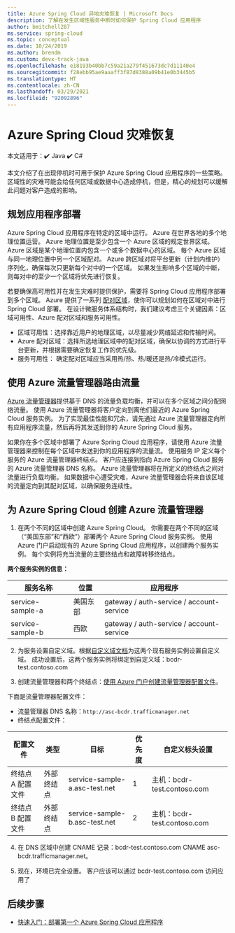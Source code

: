 ```yaml
---
title: Azure Spring Cloud 异地灾难恢复 | Microsoft Docs
description: 了解在发生区域性服务中断时如何保护 Spring Cloud 应用程序
author: bmitchell287
ms.service: spring-cloud
ms.topic: conceptual
ms.date: 10/24/2019
ms.author: brendm
ms.custom: devx-track-java
ms.openlocfilehash: e18193b40bb7c59a21a279f451673dc7d11140e4
ms.sourcegitcommit: f28ebb95ae9aaaff3f87d8388a09b41e0b3445b5
ms.translationtype: HT
ms.contentlocale: zh-CN
ms.lasthandoff: 03/29/2021
ms.locfileid: "92092896"
---
```

# <a name="azure-spring-cloud-disaster-recovery"></a>Azure Spring Cloud 灾难恢复

本文适用于：✔️ Java ✔️ C#

本文介绍了在出现停机时可用于保护 Azure Spring Cloud 应用程序的一些策略。  区域性的灾难可能会给任何区域或数据中心造成停机，但是，精心的规划可以缓解此问题对客户造成的影响。

## <a name="plan-your-application-deployment"></a>规划应用程序部署

Azure Spring Cloud 应用程序在特定的区域中运行。  Azure 在世界各地的多个地理位置运营。 Azure 地理位置是至少包含一个 Azure 区域的规定世界区域。 Azure 区域是某个地理位置内包含一个或多个数据中心的区域。  每个 Azure 区域与同一地理位置中另一个区域配对。 Azure 跨区域对将平台更新（计划内维护）序列化，确保每次只更新每个对中的一个区域。 如果发生影响多个区域的中断，则每对中的至少一个区域将优先进行恢复。

若要确保高可用性并在发生灾难时提供保护，需要将 Spring Cloud 应用程序部署到多个区域。  Azure 提供了一系列 [配对区域](../best-practices-availability-paired-regions.md)，使你可以规划如何在区域对中进行 Spring Cloud 部署。  在设计微服务体系结构时，我们建议考虑三个关键因素：区域可用性、Azure 配对区域和服务可用性。

*  区域可用性：选择靠近用户的地理区域，以尽量减少网络延迟和传输时间。
*  Azure 配对区域：选择所选地理区域中的配对区域，确保以协调的方式进行平台更新，并根据需要确定恢复工作的优先级。
*  服务可用性： 确定配对区域应当采用热/热、热/暖还是热/冷模式运行。

## <a name="use-azure-traffic-manager-to-route-traffic"></a>使用 Azure 流量管理器路由流量

[Azure 流量管理器](../traffic-manager/traffic-manager-overview.md)提供基于 DNS 的流量负载均衡，并可以在多个区域之间分配网络流量。  使用 Azure 流量管理器将客户定向到离他们最近的 Azure Spring Cloud 服务实例。  为了实现最佳性能和冗余，请先通过 Azure 流量管理器定向所有应用程序流量，然后再将其发送到你的 Azure Spring Cloud 服务。

如果你在多个区域中部署了 Azure Spring Cloud 应用程序，请使用 Azure 流量管理器来控制在每个区域中发送到你的应用程序的流量流。  使用服务 IP 定义每个服务的 Azure 流量管理器终结点。 客户应连接到指向 Azure Spring Cloud 服务的 Azure 流量管理器 DNS 名称。  Azure 流量管理器将在所定义的终结点之间对流量进行负载均衡。  如果数据中心遭受灾难，Azure 流量管理器会将来自该区域的流量定向到其配对区域，以确保服务连续性。

## <a name="create-azure-traffic-manager-for-azure-spring-cloud"></a>为 Azure Spring Cloud 创建 Azure 流量管理器

1. 在两个不同的区域中创建 Azure Spring Cloud。
你需要在两个不同的区域（“美国东部”和“西欧”）部署两个 Azure Spring Cloud 服务实例。 使用 Azure 门户启动现有的 Azure Spring Cloud 应用程序，以创建两个服务实例。 每个实例将充当流量的主要终结点和故障转移终结点。 

**两个服务实例的信息：**

| 服务名称 | 位置 | 应用程序 |
|--|--|--|
| service-sample-a | 美国东部 | gateway / auth-service / account-service |
| service-sample-b | 西欧 | gateway / auth-service / account-service |

2. 为服务设置自定义域。根据[自定义域文档](spring-cloud-tutorial-custom-domain.md)为这两个现有服务实例设置自定义域。 成功设置后，这两个服务实例将绑定到自定义域：bcdr-test.contoso.com

3. 创建流量管理器和两个终结点：[使用 Azure 门户创建流量管理器配置文件](../traffic-manager/quickstart-create-traffic-manager-profile.md)。

下面是流量管理器配置文件：
* 流量管理器 DNS 名称：`http://asc-bcdr.trafficmanager.net`
* 终结点配置文件： 

| 配置文件 | 类型 | 目标 | 优先度 | 自定义标头设置 |
|--|--|--|--|--|
| 终结点 A 配置文件 | 外部终结点 | service-sample-a.asc-test.net | 1 | 主机：bcdr-test.contoso.com |
| 终结点 B 配置文件 | 外部终结点 | service-sample-b.asc-test.net | 2 | 主机：bcdr-test.contoso.com |

4. 在 DNS 区域中创建 CNAME 记录：bcdr-test.contoso.com CNAME asc-bcdr.trafficmanager.net。 

5. 现在，环境已完全设置。 客户应该可以通过 bcdr-test.contoso.com 访问应用了

## <a name="next-steps"></a>后续步骤

* [快速入门：部署第一个 Azure Spring Cloud 应用程序](spring-cloud-quickstart.md)
